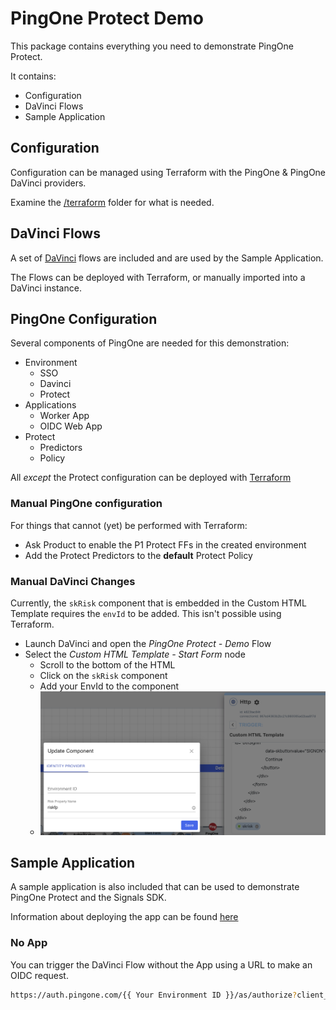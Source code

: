 # PingOne Protect Demo

This package contains everything you need to demonstrate PingOne Protect.

It contains:

* Configuration
* DaVinci Flows
* Sample Application

## Configuration

Configuration can be managed using Terraform with the PingOne & PingOne DaVinci providers.

Examine the [/terraform](/terraform) folder for what is needed.

## DaVinci Flows

A set of [DaVinci](/davinci/) flows are included and are used by the Sample Application.

The Flows can be deployed with Terraform, or manually imported into a DaVinci instance.

## PingOne Configuration

Several components of PingOne are needed for this demonstration:

* Environment
  * SSO
  * Davinci
  * Protect
* Applications
  * Worker App
  * OIDC Web App
* Protect
  * Predictors
  * Policy

All *except* the Protect configuration can be deployed with [Terraform](./terraform)

### Manual PingOne configuration

For things that cannot (yet) be performed with Terraform:

* Ask Product to enable the P1 Protect FFs in the created environment
* Add the Protect Predictors to the **default** Protect Policy

### Manual DaVinci Changes

Currently, the `skRisk` component that is embedded in the Custom HTML Template requires the `envId` to be added. This isn't possible using Terraform.

* Launch DaVinci and open the *PingOne Protect - Demo* Flow
* Select the *Custom HTML Template - Start Form* node
  * Scroll to the bottom of the HTML
  * Click on the `skRisk` component
  * Add your EnvId to the component
  * ![skRisk Component](./davinci/skRisk%20Component.png)

## Sample Application

A sample application is also included that can be used to demonstrate PingOne Protect and the Signals SDK.

Information about deploying the app can be found [here](./app/)

### **No App**

You can trigger the DaVinci Flow without the App using a URL to make an OIDC request.

```zsh
https://auth.pingone.com/{{ Your Environment ID }}/as/authorize?client_id={{ OIDC Client ID }}&response_type=token id_token&redirect_uri=https://decoder.pingidentity.cloud/hybrid&scope=openid profile email
```
